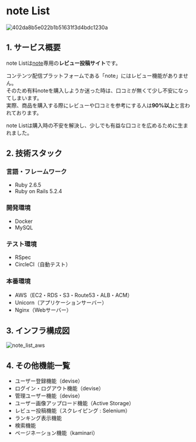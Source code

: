 # note List
![402da8b5e022b1b51631f3d4bdc1230a](https://user-images.githubusercontent.com/59598693/83468013-87594880-a4b6-11ea-9604-13f7fa04fdc6.png)

## 1. サービス概要
note Listは[note](https://note.com/)専用の**レビュー投稿サイト**です。<br>

コンテンツ配信プラットフォームである「note」にはレビュー機能がありません。<br>
そのため有料noteを購入しようか迷った時は、口コミが無くて少し不安になってしまいます。<br>
実際、商品を購入する際にレビューや口コミを参考にする人は**90%以上**と言われております。<br>

note Listは購入時の不安を解決し、少しでも有益な口コミを広めるために生まれました。

## 2. 技術スタック
### 言語・フレームワーク
- Ruby 2.6.5
- Ruby on Rails 5.2.4
### 開発環境
- Docker
- MySQL
### テスト環境
- RSpec
- CircleCI（自動テスト）
### 本番環境
- AWS（EC2・RDS・S3・Route53・ALB・ACM）
- Unicorn（アプリケーションサーバー）
- Nginx（Webサーバー）

## 3. インフラ構成図
![note_list_aws](https://user-images.githubusercontent.com/59598693/83466728-f5037580-a4b2-11ea-96dc-9ae2934c7473.png)


## 4. その他機能一覧
- ユーザー登録機能（devise）
- ログイン・ログアウト機能（devise）
- 管理ユーザー機能（devise）
- ユーザー画像アップロード機能（Active Storage）
- レビュー投稿機能（スクレイピング : Selenium）
- ランキング表示機能
- 検索機能
- ページネーション機能（kaminari）